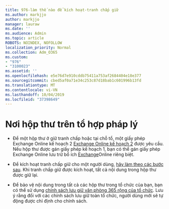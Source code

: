 ```yaml
---
title: 976-làm thế nào để kích hoạt-tranh chấp giữ
ms.author: markjjo
author: markjjo
manager: lauraw
ms.date: ''
ms.audience: Admin
ms.topic: article
ROBOTS: NOINDEX, NOFOLLOW
localization_priority: Normal
ms.collection: Adm_O365
ms.custom:
- "976"
- "3100023"
ms.assetid: ''
ms.openlocfilehash: e5e76d7e910cddb75411a753af2684404e18e377
ms.sourcegitcommit: cbed5af0a71e34c253c87d18bab1c601996b13fd
ms.translationtype: MT
ms.contentlocale: vi-VN
ms.lasthandoff: 10/04/2019
ms.locfileid: "37398649"
---
```

# <a name="place-a-mailbox-on-legal-hold"></a>Nơi hộp thư trên tổ hợp pháp lý

- Để một hộp thư ở giữ tranh chấp hoặc tại chỗ tổ, một giấy phép Exchange Online kế hoạch 2 [Exchange Online kế hoạch 2](https://docs.microsoft.com/office365/servicedescriptions/office-365-platform-service-description/office-365-plan-options) được yêu cầu. Nếu hộp thư được gán giấy phép kế hoạch 1, bạn có thể gán giấy phép Exchange Online lưu trữ bổ ích [Exchange](https://docs.microsoft.com/office365/servicedescriptions/exchange-online-archiving-service-description)Online riêng biệt.

- Để kích hoạt tranh chấp giữ cho một người dùng, [hãy làm theo các bước sau](https://docs.microsoft.com/office365/securitycompliance/create-a-litigation-hold). Khi tranh chấp giữ được kích hoạt, tất cả nội dung trong hộp thư được giữ lại.

- Để bảo vệ nội dung trong tất cả các hộp thư trong tổ chức của bạn, bạn có thể sử dụng [chính sách lưu giữ văn phòng 365 rộng của tổ chức](https://docs.microsoft.com/microsoft-365/compliance/retention-policies#applying-a-retention-policy-to-an-entire-organization-or-specific-locations). Lưu ý rằng đối với các chính sách lưu giữ toàn tổ chức, người dùng mới sẽ tự động được chỉ định cho chính sách.
